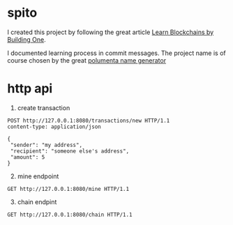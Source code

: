 # spito

I created this project by following the great article [Learn Blockchains by Building One](https://hackernoon.com/learn-blockchains-by-building-one-117428612f46).

I documented learning process in commit messages. The project name is of course chosen by the great [polumenta name generator]( http://polumenta.zardina.org/)

# http api

1. create transaction

```
POST http://127.0.0.1:8080/transactions/new HTTP/1.1
content-type: application/json

{
 "sender": "my address",
 "recipient": "someone else's address",
 "amount": 5
}
```

2. mine endpoint

```
GET http://127.0.0.1:8080/mine HTTP/1.1
```

3. chain endpint

```
GET http://127.0.0.1:8080/chain HTTP/1.1
```
